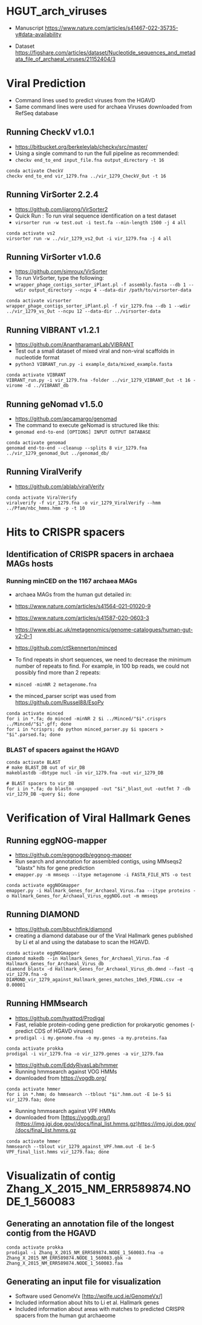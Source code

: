 # HGUT_arch_viruses

- Manuscript https://www.nature.com/articles/s41467-022-35735-y#data-availability

- Dataset https://figshare.com/articles/dataset/Nucleotide_sequences_and_metadata_file_of_archaeal_viruses/21152404/3

# Viral Prediction
- Command lines used to predict viruses from the HGAVD
- Same command lines were used for archaea Viruses downloaded from RefSeq database
## Running CheckV v1.0.1
- https://bitbucket.org/berkeleylab/checkv/src/master/
- Using a single command to run the full pipeline as recommended:
- `checkv end_to_end input_file.fna output_directory -t 16`
```
conda activate CheckV
checkv end_to_end vir_1279.fna ../vir_1279_CheckV_Out -t 16
```

## Running VirSorter 2.2.4
- https://github.com/jiarong/VirSorter2
- Quick Run : To run viral sequence identification on a test dataset
- `virsorter run -w test.out -i test.fa --min-length 1500 -j 4 all`
```
conda activate vs2
virsorter run -w ../vir_1279_vs2_Out -i vir_1279.fna -j 4 all
```

 ## Running VirSorter v1.0.6
- https://github.com/simroux/VirSorter
- To run VirSorter, type the following:
- `wrapper_phage_contigs_sorter_iPlant.pl -f assembly.fasta --db 1 --wdir output_directory --ncpu 4 --data-dir /path/to/virsorter-data`
```
conda activate virsorter
wrapper_phage_contigs_sorter_iPlant.pl -f vir_1279.fna --db 1 --wdir ../vir_1279_vs_Out --ncpu 12 --data-dir ../virsorter-data
```

## Running VIBRANT v1.2.1
- https://github.com/AnantharamanLab/VIBRANT
- Test out a small dataset of mixed viral and non-viral scaffolds in nucleotide format
- `python3 VIBRANT_run.py -i example_data/mixed_example.fasta`
```
conda activate VIBRANT
VIBRANT_run.py -i vir_1279.fna -folder ../vir_1279_VIBRANT_Out -t 16 -virome -d ../VIBRANT_db
```

## Running geNomad v1.5.0
- https://github.com/apcamargo/genomad
- The command to execute geNomad is structured like this:
- `genomad end-to-end [OPTIONS] INPUT OUTPUT DATABASE`
```
conda activate genomad
genomad end-to-end --cleanup --splits 8 vir_1279.fna ../vir_1279_genomad_Out ../genomad_db/
```

## Running ViralVerify
- https://github.com/ablab/viralVerify
```
conda activate ViralVerify
viralverify -f vir_1279.fna -o vir_1279_ViralVerify --hmm ../Pfam/nbc_hmms.hmm -p -t 10
```

# Hits to CRISPR spacers

## Identification of CRISPR spacers in archaea MAGs hosts
### Running minCED on the 1167 archaea MAGs
- archaea MAGs from the human gut detailed in:
- https://www.nature.com/articles/s41564-021-01020-9
- https://www.nature.com/articles/s41587-020-0603-3
- https://www.ebi.ac.uk/metagenomics/genome-catalogues/human-gut-v2-0-1

- https://github.com/ctSkennerton/minced
- To find repeats in short sequences, we need to decrease the minimum number of repeats to find. For example, in 100 bp reads, we could not possibly find more than 2 repeats:
- `minced -minNR 2 metagenome.fna`
- the minced_parser script was used from https://github.com/Russel88/EsoPy  
```
conda activate minced
for i in *.fa; do minced -minNR 2 $i ../Minced/"$i".crisprs ../Minced/"$i".gff; done
for i in *crisprs; do python minced_parser.py $i spacers > "$i".parsed.fa; done
```
### BLAST of spacers against the HGAVD
```
conda activate BLAST
# make BLAST_DB out of vir_DB
makeblastdb -dbtype nucl -in vir_1279.fna -out vir_1279_DB

# BLAST spacers to vir_DB
for i in *.fa; do blastn -ungapped -out "$i"_blast_out -outfmt 7 -db vir_1279_DB -query $i; done
```

# Verification of Viral Hallmark Genes
## Running eggNOG-mapper
- https://github.com/eggnogdb/eggnog-mapper
- Run search and annotation for assembled contigs, using MMseqs2 "blastx" hits for gene prediction
- `emapper.py -m mmseqs --itype metagenome -i FASTA_FILE_NTS -o test`
```
conda activate eggNOGmapper
emapper.py -i Hallmark_Genes_for_Archaeal_Virus.faa --itype proteins -o Hallmark_Genes_for_Archaeal_Virus_eggNOG.out -m mmseqs
```

## Running DIAMOND 
- https://github.com/bbuchfink/diamond
- creating a diamond database our of the Viral Hallmark genes published by Li et al and using the database to scan the HGAVD.
```
conda activate eggNOGmapper
diamond makedb --in Hallmark_Genes_for_Archaeal_Virus.faa -d Hallmark_Genes_for_Archaeal_Virus_db
diamond blastx -d Hallmark_Genes_for_Archaeal_Virus_db.dmnd --fast -q vir_1279.fna -o DIAMOND_vir_1279_against_Hallmark_genes_matches_10e5_FINAL.csv -e 0.00001
```

## Running HMMsearch
- https://github.com/hyattpd/Prodigal
- Fast, reliable protein-coding gene prediction for prokaryotic genomes (-predict CDS of HGAVD viruses)
- `prodigal -i my.genome.fna -o my.genes -a my.proteins.faa`
```
conda activate prokka
prodigal -i vir_1279.fna -o vir_1279.genes -a vir_1279.faa
```
- https://github.com/EddyRivasLab/hmmer
- Running hmmsearch against VOG HMMs
- downloaded from https://vogdb.org/
```
conda activate hmmer
for i in *.hmm; do hmmsearch --tblout "$i".hmm.out -E 1e-5 $i vir_1279.faa; done
```
- Running hmmsearch against VPF HMMs
- downloaded from [https://vogdb.org/](https://img.jgi.doe.gov//docs/final_list.hmms.gz)https://img.jgi.doe.gov//docs/final_list.hmms.gz
```
conda activate hmmer
hmmsearch --tblout vir_1279_against_VPF.hmm.out -E 1e-5 VPF_final_list.hmms vir_1279.faa; done
```
# Visualizatin of contig Zhang_X_2015_NM_ERR589874.NODE_1_560083
## Generating an annotation file of the longest contig from the HGAVD
```
conda activate prokka
prodigal -i Zhang_X_2015_NM_ERR589874.NODE_1_560083.fna -o Zhang_X_2015_NM_ERR589874.NODE_1_560083.gbk -a Zhang_X_2015_NM_ERR589874.NODE_1_560083.faa
```
## Generating an input file for visualization
- Software used GenomeVx [http://wolfe.ucd.ie/GenomeVx/]
- Included information about hits to Li et al. Hallmark genes
- Included information about areas with matches to predicted CRISPR spacers from the human gut archaeome


